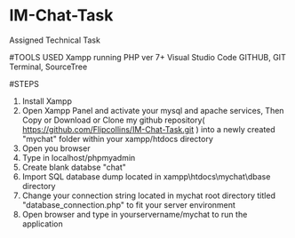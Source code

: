 # IM-Chat-Task
Assigned Technical Task

#TOOLS USED
Xampp running PHP ver 7+
Visual Studio Code
GITHUB, GIT Terminal, SourceTree


#STEPS
1. Install Xampp
2. Open Xampp Panel and activate your mysql and apache services, Then Copy or Download or Clone my github repository( https://github.com/Flipcollins/IM-Chat-Task.git ) into a newly created "mychat" folder within your xampp/htdocs directory 
3. Open you browser
4. Type in localhost/phpmyadmin
5. Create blank databse "chat"
6. Import SQL database dump located in xampp\htdocs\mychat\dbase directory
7. Change your connection string located in mychat root directory titled "database_connection.php" to fit your server environment
8. Open browser and type in yourservername/mychat to run the application
